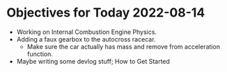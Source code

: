 # Objectives for Today 2022-08-14

- Working on Internal Combustion Engine Physics.
- Adding a faux gearbox to the autocross racecar.
  - Make sure the car actually has mass and remove from acceleration function.
- Maybe writing some devlog stuff; How to Get Started
